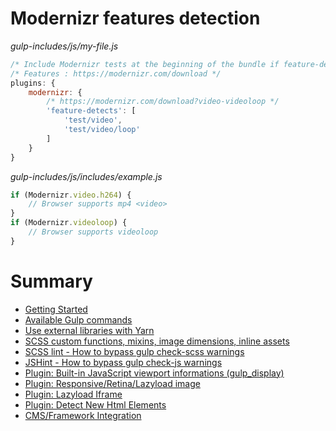 # Modernizr features detection

*gulp-includes/js/my-file.js*

```js
/* Include Modernizr tests at the beginning of the bundle if feature-detects is filled. */
/* Features : https://modernizr.com/download */
plugins: {
    modernizr: {
        /* https://modernizr.com/download?video-videoloop */
        'feature-detects': [
            'test/video',
            'test/video/loop'
        ]
    }
}
```

*gulp-includes/js/includes/example.js*

```js
if (Modernizr.video.h264) {
    // Browser supports mp4 <video>
}
if (Modernizr.videoloop) {
    // Browser supports videoloop
}
```

# Summary

- [Getting Started](./readme.md)
- [Available Gulp commands](./gulp-commands.md)
- [Use external libraries with Yarn](./external-libraries.md)
- [SCSS custom functions, mixins, image dimensions, inline assets](./scss-functions.md)
- [SCSS lint - How to bypass gulp check-scss warnings](./scss-lint.md)
- [JSHint - How to bypass gulp check-js warnings](./jshint.md)
- [Plugin: Built-in JavaScript viewport informations (gulp_display)](./viewport-framework.md)
- [Plugin: Responsive/Retina/Lazyload image](./responsive-image-plugin.md)
- [Plugin: Lazyload Iframe](./lazyload-iframe.md)
- [Plugin: Detect New Html Elements](./detect-new-html-elements.md)
- [CMS/Framework Integration](./cms-framework.md)